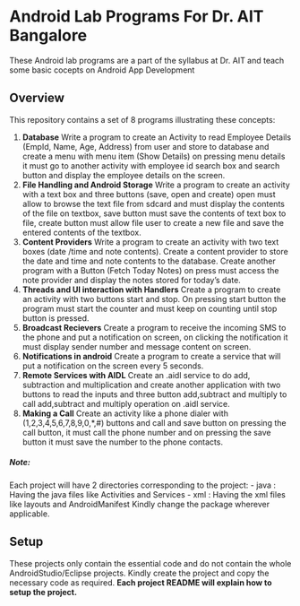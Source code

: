 # Android Lab Programs For Dr. AIT Bangalore
These Android lab programs are a part of the syllabus at Dr. AIT and teach some basic cocepts on Android App Development
## Overview
This repository contains a set of 8 programs illustrating these concepts: 
1. **Database**
Write a program to create an Activity to read Employee Details (EmpId, Name, Age, Address) from user and store to database and create a menu with menu item (Show Details) on pressing menu details it must go to another activity with employee id search box and search button and display the employee details on the screen.
2. **File Handling and Android Storage**
Write a program to create an activity with a text box and three buttons (save, open and create) open must allow to browse the text file from sdcard and must display the contents of the file on textbox, save button must save the contents of text box to file, create button must allow file user to create a new file and save the entered contents of the textbox.
3. **Content Providers**
Write a program to create an activity with two text boxes (date /time and note contents). Create a content provider to store the date and time and note contents to the database. Create another program with a Button (Fetch Today Notes) on press must access the note provider and display the notes stored for today’s date.
4. **Threads and UI interaction with Handlers**
Create a program to create an activity with two buttons start and stop. On pressing start button the program must start the counter and must keep on counting until stop button is pressed.
5. **Broadcast Recievers**
Create a program to receive the incoming SMS to the phone and put a notification on screen, on clicking the notification it must display sender number and message content on screen.
6. **Notifications in android**
Create a program to create a service that will put a notification on the screen every 5 seconds.
7. **Remote Services with AIDL**
Create an .aidl service to do add, subtraction and multiplication and create another application with two buttons to read the inputs and three button add,subtract and multiply to call add,subtract and multiply operation on .aidl service.
8. **Making a Call**
Create an activity like a phone dialer with (1,2,3,4,5,6,7,8,9,0,*,#) buttons and call and save button on pressing the call button, it must call the phone number and on pressing the save button it must save the number to the phone contacts.

##### Note:
Each project will have 2 directories corresponding to the project:
		- java : Having the java files like Activities and Services
		- xml  : Having the xml files like layouts and AndroidManifest
	Kindly change the package wherever applicable.

## Setup
These projects only contain the essential code and do not contain the whole AndroidStudio/Eclipse projects.
Kindly create the project and copy the necessary code as required. **Each project README will explain how to setup the project.**
